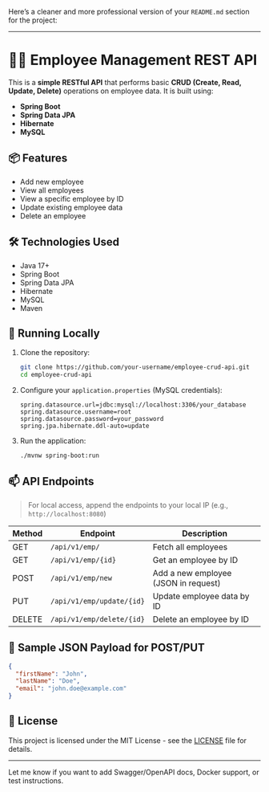 Here’s a cleaner and more professional version of your `README.md` section for the project:

---

# 🧑‍💼 Employee Management REST API

This is a **simple RESTful API** that performs basic **CRUD (Create, Read, Update, Delete)** operations on employee data. It is built using:

* **Spring Boot**
* **Spring Data JPA**
* **Hibernate**
* **MySQL**

## 📦 Features

* Add new employee
* View all employees
* View a specific employee by ID
* Update existing employee data
* Delete an employee

## 🛠️ Technologies Used

* Java 17+
* Spring Boot
* Spring Data JPA
* Hibernate
* MySQL
* Maven

## 🚀 Running Locally

1. Clone the repository:

   ```bash
   git clone https://github.com/your-username/employee-crud-api.git
   cd employee-crud-api
   ```

2. Configure your `application.properties` (MySQL credentials):

   ```properties
   spring.datasource.url=jdbc:mysql://localhost:3306/your_database
   spring.datasource.username=root
   spring.datasource.password=your_password
   spring.jpa.hibernate.ddl-auto=update
   ```

3. Run the application:

   ```bash
   ./mvnw spring-boot:run
   ```

## 📫 API Endpoints

> For local access, append the endpoints to your local IP (e.g., `http://localhost:8080`)

| Method | Endpoint                  | Description                          |
| ------ | ------------------------- | ------------------------------------ |
| GET    | `/api/v1/emp/`            | Fetch all employees                  |
| GET    | `/api/v1/emp/{id}`        | Get an employee by ID                |
| POST   | `/api/v1/emp/new`         | Add a new employee (JSON in request) |
| PUT    | `/api/v1/emp/update/{id}` | Update employee data by ID           |
| DELETE | `/api/v1/emp/delete/{id}` | Delete an employee by ID             |

## 📄 Sample JSON Payload for POST/PUT

```json
{
  "firstName": "John",
  "lastName": "Doe",
  "email": "john.doe@example.com"
}
```

## 📘 License

This project is licensed under the MIT License - see the [LICENSE](LICENSE) file for details.

---

Let me know if you want to add Swagger/OpenAPI docs, Docker support, or test instructions.

